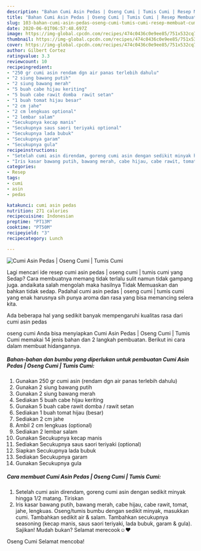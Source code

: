 ```yaml
---
description: "Bahan Cumi Asin Pedas | Oseng Cumi | Tumis Cumi | Resep Membuat Cumi Asin Pedas | Oseng Cumi | Tumis Cumi Yang Enak Dan Lezat"
title: "Bahan Cumi Asin Pedas | Oseng Cumi | Tumis Cumi | Resep Membuat Cumi Asin Pedas | Oseng Cumi | Tumis Cumi Yang Enak Dan Lezat"
slug: 103-bahan-cumi-asin-pedas-oseng-cumi-tumis-cumi-resep-membuat-cumi-asin-pedas-oseng-cumi-tumis-cumi-yang-enak-dan-lezat
date: 2020-06-01T06:57:48.697Z
image: https://img-global.cpcdn.com/recipes/474c0436c0e9ee85/751x532cq70/cumi-asin-pedas-oseng-cumi-tumis-cumi-foto-resep-utama.jpg
thumbnail: https://img-global.cpcdn.com/recipes/474c0436c0e9ee85/751x532cq70/cumi-asin-pedas-oseng-cumi-tumis-cumi-foto-resep-utama.jpg
cover: https://img-global.cpcdn.com/recipes/474c0436c0e9ee85/751x532cq70/cumi-asin-pedas-oseng-cumi-tumis-cumi-foto-resep-utama.jpg
author: Gilbert Cortez
ratingvalue: 3.3
reviewcount: 10
recipeingredient:
- "250 gr cumi asin rendam dgn air panas terlebih dahulu"
- "2 siung bawang putih"
- "2 siung bawang merah"
- "5 buah cabe hijau keriting"
- "5 buah cabe rawit domba  rawit setan"
- "1 buah tomat hijau besar"
- "2 cm jahe"
- "2 cm lengkuas optional"
- "2 lembar salam"
- "Secukupnya kecap manis"
- "Secukupnya saus saori teriyaki optional"
- "Secukupnya lada bubuk"
- "Secukupnya garam"
- "Secukupnya gula"
recipeinstructions:
- "Setelah cumi asin direndam, goreng cumi asin dengan sedikit minyak hingga 1/2 matang. Tiriskan"
- "Iris kasar bawang putih, bawang merah, cabe hijau, cabe rawit, tomat, jahe, lengkuas. Oseng/tumis bumbu dengan sedikit minyak, masukkan cumi. Tambahkan sedikit air &amp; salam. Tambahkan secukupnya seasoning (kecap manis, saus saori teriyaki, lada bubuk, garam &amp; gula). Sajikan! Mudah bukan? Selamat merecook☺️❤️"
categories:
- Resep
tags:
- cumi
- asin
- pedas

katakunci: cumi asin pedas 
nutrition: 271 calories
recipecuisine: Indonesian
preptime: "PT13M"
cooktime: "PT50M"
recipeyield: "3"
recipecategory: Lunch

---
```



![Cumi Asin Pedas | Oseng Cumi | Tumis Cumi](https://img-global.cpcdn.com/recipes/474c0436c0e9ee85/751x532cq70/cumi-asin-pedas-oseng-cumi-tumis-cumi-foto-resep-utama.jpg)

Lagi mencari ide resep cumi asin pedas | oseng cumi | tumis cumi yang Sedap? Cara membuatnya memang tidak terlalu sulit namun tidak gampang juga. andaikata salah mengolah maka hasilnya Tidak Memuaskan dan bahkan tidak sedap. Padahal cumi asin pedas | oseng cumi | tumis cumi yang enak harusnya sih punya aroma dan rasa yang bisa memancing selera kita.

Ada beberapa hal yang sedikit banyak mempengaruhi kualitas rasa dari cumi asin pedas 

 oseng cumi  Anda bisa menyiapkan Cumi Asin Pedas | Oseng Cumi | Tumis Cumi memakai 14 jenis bahan dan 2 langkah pembuatan. Berikut ini cara dalam membuat hidangannya.

<!--inarticleads1-->

##### Bahan-bahan dan bumbu yang diperlukan untuk pembuatan Cumi Asin Pedas | Oseng Cumi | Tumis Cumi:

1. Gunakan 250 gr cumi asin (rendam dgn air panas terlebih dahulu)
1. Gunakan 2 siung bawang putih
1. Gunakan 2 siung bawang merah
1. Sediakan 5 buah cabe hijau keriting
1. Gunakan 5 buah cabe rawit domba / rawit setan
1. Sediakan 1 buah tomat hijau (besar)
1. Sediakan 2 cm jahe
1. Ambil 2 cm lengkuas (optional)
1. Sediakan 2 lembar salam
1. Gunakan Secukupnya kecap manis
1. Sediakan Secukupnya saus saori teriyaki (optional)
1. Siapkan Secukupnya lada bubuk
1. Sediakan Secukupnya garam
1. Gunakan Secukupnya gula




<!--inarticleads2-->

##### Cara membuat Cumi Asin Pedas | Oseng Cumi | Tumis Cumi:

1. Setelah cumi asin direndam, goreng cumi asin dengan sedikit minyak hingga 1/2 matang. Tiriskan
1. Iris kasar bawang putih, bawang merah, cabe hijau, cabe rawit, tomat, jahe, lengkuas. Oseng/tumis bumbu dengan sedikit minyak, masukkan cumi. Tambahkan sedikit air &amp; salam. Tambahkan secukupnya seasoning (kecap manis, saus saori teriyaki, lada bubuk, garam &amp; gula). Sajikan! Mudah bukan? Selamat merecook☺️❤️




 Oseng Cumi  Selamat mencoba!
